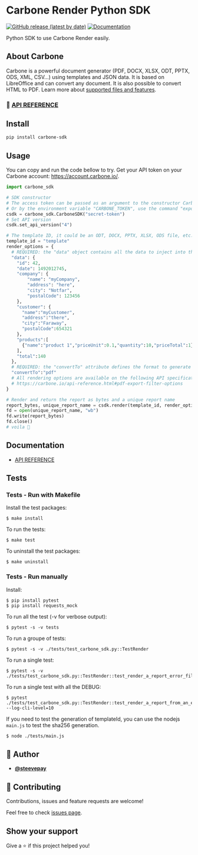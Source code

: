 # Carbone Render Python SDK
[![GitHub release (latest by date)](https://img.shields.io/github/v/release/carboneio/carbone-sdk-python?style=for-the-badge&logo=python)](https://pypi.org/project/carbone-sdk)
[![Documentation](https://img.shields.io/badge/documentation-yes-brightgreen.svg?style=for-the-badge)](./API-REFERENCE.md)


Python SDK to use Carbone Render easily.

## About Carbone

Carbone is a powerful document generator (PDF, DOCX, XLSX, ODT, PPTX, ODS, XML, CSV...) using templates and JSON data. It is based on LibreOffice and can convert any document. It is also possible to convert HTML to PDF. Learn more about [supported files and features](https://carbone.io/documentation.html#supported-files-and-features-list).

### 🔖 [API REFERENCE](./API-REFERENCE.md)

## Install

```sh
pip install carbone-sdk
```

## Usage

You can copy and run the code bellow to try.
Get your API token on your Carbone account: https://account.carbone.io/.

```python
import carbone_sdk

# SDK constructor
# The access token can be passed as an argument to the constructor CarboneSDK
# Or by the environment variable "CARBONE_TOKEN", use the command "export CARBONE_TOKEN=secret-token"
csdk = carbone_sdk.CarboneSDK("secret-token")
# Set API version
csdk.set_api_version("4")

# The template ID, it could be an ODT, DOCX, PPTX, XLSX, ODS file, etc...
template_id = "template"
render_options = {
  # REQUIRED: the "data" object contains all the data to inject into the template
  "data": {
    "id": 42,
    "date": 1492012745,
    "company": {
        "name": "myCompany",
        "address": "here",
        "city": "Notfar",
        "postalCode": 123456
    },
    "customer": {
      "name":"myCustomer",
      "address":"there",
      "city":"Faraway",
      "postalCode":654321
    },
    "products":[
      {"name":"product 1","priceUnit":0.1,"quantity":10,"priceTotal":1}
    ],
    "total":140
  },
  # REQUIRED: the "convertTo" attribute defines the format to generate or convert
  "convertTo":"pdf"
  # All rendering options are available on the following API specification:
  # https://carbone.io/api-reference.html#pdf-export-filter-options
}

# Render and return the report as bytes and a unique report name
report_bytes, unique_report_name = csdk.render(template_id, render_options)
fd = open(unique_report_name, "wb")
fd.write(report_bytes)
fd.close()
# voila 🎉
```
## Documentation

- [API REFERENCE](./API-REFERENCE.md)

## Tests

### Tests - Run with Makefile
Install the test packages:
```shell
$ make install
```
To run the tests:
```shell
$ make test
```
To uninstall the test packages:
```shell
$ make uninstall
```

### Tests - Run manually
Install:
```
$ pip install pytest
$ pip install requests_mock
```

To run all the test (-v for verbose output):
```shell
$ pytest -s -v tests
```

To run a groupe of tests:
```shell
$ pytest -s -v ./tests/test_carbone_sdk.py::TestRender
```

To run a single test:
```shell
$ pytest -s -v ./tests/test_carbone_sdk.py::TestRender::test_render_a_report_error_file_missing
```

To run a single test with all the DEBUG:
```
$ pytest ./tests/test_carbone_sdk.py::TestRender::test_render_a_report_from_an_existing_template_id --log-cli-level=10
```
If you need to test the generation of templateId, you can use the nodejs `main.js` to test the sha256 generation.
```bash
$ node ./tests/main.js
```

## 👤 Author

- [**@steevepay**](https://github.com/steevepay)

## 🤝 Contributing

Contributions, issues and feature requests are welcome!

Feel free to check [issues page](https://github.com/carboneio/carbone-sdk-python/issues).

## Show your support

Give a ⭐️ if this project helped you!